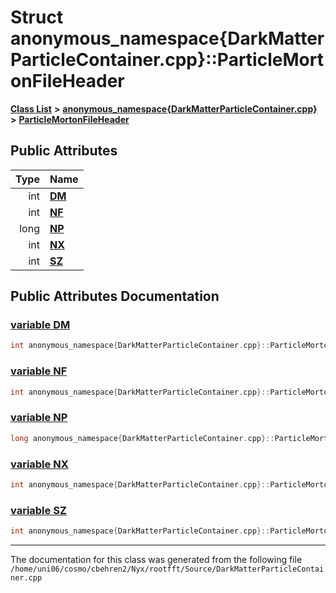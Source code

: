 
# Struct anonymous\_namespace{DarkMatterParticleContainer.cpp}::ParticleMortonFileHeader


[**Class List**](annotated.md) **>** [**anonymous\_namespace{DarkMatterParticleContainer.cpp}**](namespaceanonymous__namespace_02DarkMatterParticleContainer_8cpp_03.md) **>** [**ParticleMortonFileHeader**](structanonymous__namespace_02DarkMatterParticleContainer_8cpp_03_1_1ParticleMortonFileHeader.md)


















## Public Attributes

| Type | Name |
| ---: | :--- |
|  int | [**DM**](structanonymous__namespace_02DarkMatterParticleContainer_8cpp_03_1_1ParticleMortonFileHeader.md#variable-dm)  <br> |
|  int | [**NF**](structanonymous__namespace_02DarkMatterParticleContainer_8cpp_03_1_1ParticleMortonFileHeader.md#variable-nf)  <br> |
|  long | [**NP**](structanonymous__namespace_02DarkMatterParticleContainer_8cpp_03_1_1ParticleMortonFileHeader.md#variable-np)  <br> |
|  int | [**NX**](structanonymous__namespace_02DarkMatterParticleContainer_8cpp_03_1_1ParticleMortonFileHeader.md#variable-nx)  <br> |
|  int | [**SZ**](structanonymous__namespace_02DarkMatterParticleContainer_8cpp_03_1_1ParticleMortonFileHeader.md#variable-sz)  <br> |










## Public Attributes Documentation


### <a href="#variable-dm" id="variable-dm">variable DM </a>


```cpp
int anonymous_namespace{DarkMatterParticleContainer.cpp}::ParticleMortonFileHeader::DM;
```



### <a href="#variable-nf" id="variable-nf">variable NF </a>


```cpp
int anonymous_namespace{DarkMatterParticleContainer.cpp}::ParticleMortonFileHeader::NF;
```



### <a href="#variable-np" id="variable-np">variable NP </a>


```cpp
long anonymous_namespace{DarkMatterParticleContainer.cpp}::ParticleMortonFileHeader::NP;
```



### <a href="#variable-nx" id="variable-nx">variable NX </a>


```cpp
int anonymous_namespace{DarkMatterParticleContainer.cpp}::ParticleMortonFileHeader::NX;
```



### <a href="#variable-sz" id="variable-sz">variable SZ </a>


```cpp
int anonymous_namespace{DarkMatterParticleContainer.cpp}::ParticleMortonFileHeader::SZ;
```



------------------------------
The documentation for this class was generated from the following file `/home/uni06/cosmo/cbehren2/Nyx/rootfft/Source/DarkMatterParticleContainer.cpp`